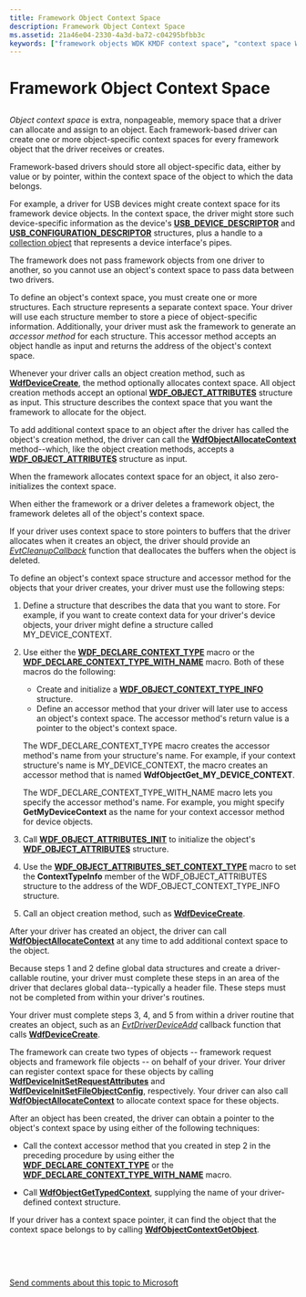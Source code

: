 ```yaml
---
title: Framework Object Context Space
description: Framework Object Context Space
ms.assetid: 21a46e04-2330-4a3d-ba72-c04295bfbb3c
keywords: ["framework objects WDK KMDF context space", "context space WDK KMDF", "object context space WDK KMDF"]
---
```


# Framework Object Context Space


## <a href="" id="ddk-framework-object-context-df"></a>


*Object context space* is extra, nonpageable, memory space that a driver can allocate and assign to an object. Each framework-based driver can create one or more object-specific context spaces for every framework object that the driver receives or creates.

Framework-based drivers should store all object-specific data, either by value or by pointer, within the context space of the object to which the data belongs.

For example, a driver for USB devices might create context space for its framework device objects. In the context space, the driver might store such device-specific information as the device's [**USB\_DEVICE\_DESCRIPTOR**](https://msdn.microsoft.com/library/windows/hardware/ff539280) and [**USB\_CONFIGURATION\_DESCRIPTOR**](https://msdn.microsoft.com/library/windows/hardware/ff539241) structures, plus a handle to a [collection object](framework-object-collections.md) that represents a device interface's pipes.

The framework does not pass framework objects from one driver to another, so you cannot use an object's context space to pass data between two drivers.

To define an object's context space, you must create one or more structures. Each structure represents a separate context space. Your driver will use each structure member to store a piece of object-specific information. Additionally, your driver must ask the framework to generate an *accessor method* for each structure. This accessor method accepts an object handle as input and returns the address of the object's context space.

Whenever your driver calls an object creation method, such as [**WdfDeviceCreate**](https://msdn.microsoft.com/library/windows/hardware/ff545926), the method optionally allocates context space. All object creation methods accept an optional [**WDF\_OBJECT\_ATTRIBUTES**](https://msdn.microsoft.com/library/windows/hardware/ff552400) structure as input. This structure describes the context space that you want the framework to allocate for the object.

To add additional context space to an object after the driver has called the object's creation method, the driver can call the [**WdfObjectAllocateContext**](https://msdn.microsoft.com/library/windows/hardware/ff548723) method--which, like the object creation methods, accepts a [**WDF\_OBJECT\_ATTRIBUTES**](https://msdn.microsoft.com/library/windows/hardware/ff552400) structure as input.

When the framework allocates context space for an object, it also zero-initializes the context space.

When either the framework or a driver deletes a framework object, the framework deletes all of the object's context space.

If your driver uses context space to store pointers to buffers that the driver allocates when it creates an object, the driver should provide an [*EvtCleanupCallback*](https://msdn.microsoft.com/library/windows/hardware/ff540840) function that deallocates the buffers when the object is deleted.

To define an object's context space structure and accessor method for the objects that your driver creates, your driver must use the following steps:

1.  Define a structure that describes the data that you want to store. For example, if you want to create context data for your driver's device objects, your driver might define a structure called MY\_DEVICE\_CONTEXT.

2.  Use either the [**WDF\_DECLARE\_CONTEXT\_TYPE**](https://msdn.microsoft.com/library/windows/hardware/ff551250) macro or the [**WDF\_DECLARE\_CONTEXT\_TYPE\_WITH\_NAME**](https://msdn.microsoft.com/library/windows/hardware/ff551252) macro. Both of these macros do the following:

    -   Create and initialize a [**WDF\_OBJECT\_CONTEXT\_TYPE\_INFO**](https://msdn.microsoft.com/library/windows/hardware/ff552407) structure.
    -   Define an accessor method that your driver will later use to access an object's context space. The accessor method's return value is a pointer to the object's context space.

    The WDF\_DECLARE\_CONTEXT\_TYPE macro creates the accessor method's name from your structure's name. For example, if your context structure's name is MY\_DEVICE\_CONTEXT, the macro creates an accessor method that is named **WdfObjectGet\_MY\_DEVICE\_CONTEXT**.

    The WDF\_DECLARE\_CONTEXT\_TYPE\_WITH\_NAME macro lets you specify the accessor method's name. For example, you might specify **GetMyDeviceContext** as the name for your context accessor method for device objects.

3.  Call [**WDF\_OBJECT\_ATTRIBUTES\_INIT**](https://msdn.microsoft.com/library/windows/hardware/ff552402) to initialize the object's [**WDF\_OBJECT\_ATTRIBUTES**](https://msdn.microsoft.com/library/windows/hardware/ff552400) structure.

4.  Use the [**WDF\_OBJECT\_ATTRIBUTES\_SET\_CONTEXT\_TYPE**](https://msdn.microsoft.com/library/windows/hardware/ff552405) macro to set the **ContextTypeInfo** member of the WDF\_OBJECT\_ATTRIBUTES structure to the address of the WDF\_OBJECT\_CONTEXT\_TYPE\_INFO structure.

5.  Call an object creation method, such as [**WdfDeviceCreate**](https://msdn.microsoft.com/library/windows/hardware/ff545926).

After your driver has created an object, the driver can call [**WdfObjectAllocateContext**](https://msdn.microsoft.com/library/windows/hardware/ff548723) at any time to add additional context space to the object.

Because steps 1 and 2 define global data structures and create a driver-callable routine, your driver must complete these steps in an area of the driver that declares global data--typically a header file. These steps must not be completed from within your driver's routines.

Your driver must complete steps 3, 4, and 5 from within a driver routine that creates an object, such as an [*EvtDriverDeviceAdd*](https://msdn.microsoft.com/library/windows/hardware/ff541693) callback function that calls [**WdfDeviceCreate**](https://msdn.microsoft.com/library/windows/hardware/ff545926).

The framework can create two types of objects -- framework request objects and framework file objects -- on behalf of your driver. Your driver can register context space for these objects by calling [**WdfDeviceInitSetRequestAttributes**](https://msdn.microsoft.com/library/windows/hardware/ff546786) and [**WdfDeviceInitSetFileObjectConfig**](https://msdn.microsoft.com/library/windows/hardware/ff546107), respectively. Your driver can also call [**WdfObjectAllocateContext**](https://msdn.microsoft.com/library/windows/hardware/ff548723) to allocate context space for these objects.

After an object has been created, the driver can obtain a pointer to the object's context space by using either of the following techniques:

-   Call the context accessor method that you created in step 2 in the preceding procedure by using either the [**WDF\_DECLARE\_CONTEXT\_TYPE**](https://msdn.microsoft.com/library/windows/hardware/ff551250) or the [**WDF\_DECLARE\_CONTEXT\_TYPE\_WITH\_NAME**](https://msdn.microsoft.com/library/windows/hardware/ff551252) macro.

-   Call [**WdfObjectGetTypedContext**](https://msdn.microsoft.com/library/windows/hardware/ff548749), supplying the name of your driver-defined context structure.

If your driver has a context space pointer, it can find the object that the context space belongs to by calling [**WdfObjectContextGetObject**](https://msdn.microsoft.com/library/windows/hardware/ff548727).

 

 

[Send comments about this topic to Microsoft](mailto:wsddocfb@microsoft.com?subject=Documentation%20feedback%20%5Bwdf\wdf%5D:%20Framework%20Object%20Context%20Space%20%20RELEASE:%20%283/16/2016%29&body=%0A%0APRIVACY%20STATEMENT%0A%0AWe%20use%20your%20feedback%20to%20improve%20the%20documentation.%20We%20don't%20use%20your%20email%20address%20for%20any%20other%20purpose,%20and%20we'll%20remove%20your%20email%20address%20from%20our%20system%20after%20the%20issue%20that%20you're%20reporting%20is%20fixed.%20While%20we're%20working%20to%20fix%20this%20issue,%20we%20might%20send%20you%20an%20email%20message%20to%20ask%20for%20more%20info.%20Later,%20we%20might%20also%20send%20you%20an%20email%20message%20to%20let%20you%20know%20that%20we've%20addressed%20your%20feedback.%0A%0AFor%20more%20info%20about%20Microsoft's%20privacy%20policy,%20see%20http://privacy.microsoft.com/default.aspx. "Send comments about this topic to Microsoft")




